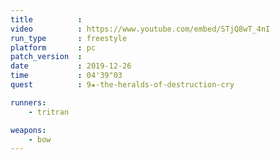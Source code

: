 ```yaml
---
title          :
video          : https://www.youtube.com/embed/STjQ8wT_4nI
run_type       : freestyle
platform       : pc
patch_version  : 
date           : 2019-12-26
time           : 04'39"03
quest          : 9★-the-heralds-of-destruction-cry

runners:
    - tritran

weapons:
    - bow
---
```

